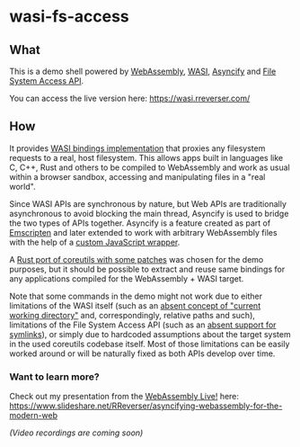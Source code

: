 # wasi-fs-access

## What

This is a demo shell powered by [WebAssembly](https://webassembly.org/), [WASI](https://wasi.dev/), [Asyncify](https://emscripten.org/docs/porting/asyncify.html) and [File System Access API](https://wicg.github.io/file-system-access/).

You can access the live version here: https://wasi.rreverser.com/

## How

It provides [WASI bindings implementation](https://github.com/GoogleChromeLabs/wasi-fs-access/blob/main/src/bindings.ts#LC511:~:text=getWasiImports()%20%7B) that proxies any filesystem requests to a real, host filesystem. This allows apps built in languages like C, C++, Rust and others to be compiled to WebAssembly and work as usual within a browser sandbox, accessing and manipulating files in a "real world".

Since WASI APIs are synchronous by nature, but Web APIs are traditionally asynchronous to avoid blocking the main thread, Asyncify is used to bridge the two types of APIs together. Asyncify is a feature created as part of [Emscripten](https://emscripten.org/) and later extended to work with arbitrary WebAssembly files with the help of a [custom JavaScript wrapper](https://github.com/GoogleChromeLabs/asyncify).

A [Rust port of coreutils with some patches](https://github.com/RReverser/coreutils) was chosen for the demo purposes, but it should be possible to extract and reuse same bindings for any applications compiled for the WebAssembly + WASI target.

Note that some commands in the demo might not work due to either limitations of the WASI itself (such as an [absent concept of "current working directory"](https://github.com/WebAssembly/WASI/issues/303) and, correspondingly, relative paths and such), limitations of the File System Access API (such as an [absent support for symlinks](https://github.com/WICG/file-system-access/issues/113)), or simply due to hardcoded assumptions about the target system in the used coreutils codebase itself. Most of those limitations can be easily worked around or will be naturally fixed as both APIs develop over time.

### Want to learn more?

Check out my presentation from the [WebAssembly Live!](https://webassembly.live/) here: https://www.slideshare.net/RReverser/asyncifying-webassembly-for-the-modern-web

_(Video recordings are coming soon)_
